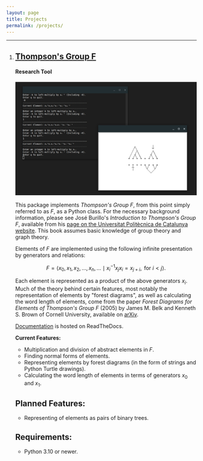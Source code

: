 ```yaml
---
layout: page
title: Projects
permalink: /projects/
---
```


---
1. ## [Thompson's Group F](https://github.com/And-ers/thompsons-group-f)
   #### Research Tool

   <img src="../images/thompson-thumbnail.jpg">

   This package implements _Thompson's Group_ $F$, from this point simply referred to as $F$, as a Python class. For the necessary background information, please see José Burillo's _Introduction to Thompson's Group_ $F$, available from his [page on the Universitat Politècnica de Catalunya website](https://web.mat.upc.edu/pep.burillo/book_en.php). This book assumes basic knowledge of group theory and graph theory.

   Elements of $F$ are implemented using the following infinite presentation by generators and relations:

   $$F = \left\langle x_0, x_1, x_2, \ldots, x_n, \ldots \mid x_i^{-1}x_jx_i = x_{j+i}, \text{ for } i < j \right\rangle.$$

   Each element is represented as a product of the above generators $x_i$. Much of the theory behind certain features, most notably the representation of elements by "forest diagrams", as well as calculating the word length of elements, come from the paper _Forest Diagrams for Elements of Thompson's Group_ $F$ (2005) by James M. Belk and Kenneth S. Brown of Cornell University, available on [arXiv](https://arxiv.org/abs/math/0305412). 

   [Documentation](http://exotic-groups.rtfd.io/) is hosted on ReadTheDocs.

   **Current Features:**
   - Multiplication and division of abstract elements in $F$.
   - Finding normal forms of elements.
   - Representing elements by forest diagrams (in the form of strings and Python Turtle drawings).
   - Calculating the word length of elements in terms of generators $x_0$ and $x_1$.

   ## Planned Features:
   - Representing of elements as pairs of binary trees.

   ## Requirements:
   - Python 3.10 or newer.